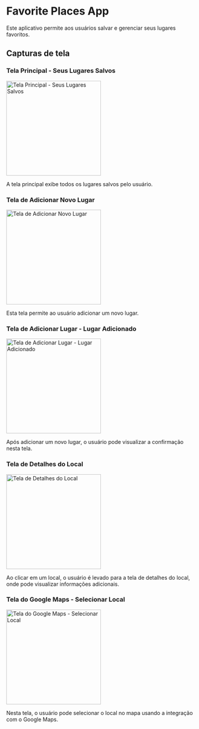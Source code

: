 # Favorite Places App

Este aplicativo permite aos usuários salvar e gerenciar seus lugares favoritos.

## Capturas de tela

### Tela Principal - Seus Lugares Salvos
<img src="https://i.imgur.com/GPsSvqU.png" alt="Tela Principal - Seus Lugares Salvos" width="250">

A tela principal exibe todos os lugares salvos pelo usuário.

### Tela de Adicionar Novo Lugar
<img src="https://i.imgur.com/8rmpNH8.png" alt="Tela de Adicionar Novo Lugar" width="250">

Esta tela permite ao usuário adicionar um novo lugar.

### Tela de Adicionar Lugar - Lugar Adicionado
<img src="https://i.imgur.com/0HldOJi.png" alt="Tela de Adicionar Lugar - Lugar Adicionado" width="250">

Após adicionar um novo lugar, o usuário pode visualizar a confirmação nesta tela.

### Tela de Detalhes do Local
<img src="https://i.imgur.com/GiRRUji.png" alt="Tela de Detalhes do Local" width="250">

Ao clicar em um local, o usuário é levado para a tela de detalhes do local, onde pode visualizar informações adicionais.

### Tela do Google Maps - Selecionar Local
<img src="https://i.imgur.com/tQIGhZ7.png" alt="Tela do Google Maps - Selecionar Local" width="250">

Nesta tela, o usuário pode selecionar o local no mapa usando a integração com o Google Maps.

